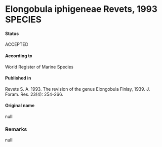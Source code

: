 Elongobula iphigeneae Revets, 1993 SPECIES
=======

#### Status
ACCEPTED

#### According to
World Register of Marine Species

#### Published in
Revets S. A. 1993. The revision of the genus Elongobula Finlay, 1939. J. Foram. Res. 23(4): 254-266.

#### Original name
null

### Remarks
null